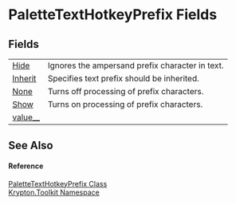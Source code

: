 # PaletteTextHotkeyPrefix Fields




## Fields
<table>
<tr>
<td><a href="83339522-f91e-9570-59df-bcafde6a1c8d.md">Hide</a></td>
<td>Ignores the ampersand prefix character in text.</td></tr>
<tr>
<td><a href="24637a75-e769-f338-5f21-a881e41e62ab.md">Inherit</a></td>
<td>Specifies text prefix should be inherited.</td></tr>
<tr>
<td><a href="2332aa99-c1fc-7621-1661-cc548aa8951c.md">None</a></td>
<td>Turns off processing of prefix characters.</td></tr>
<tr>
<td><a href="679ec1ff-6aa7-51e6-ca11-4604b3c44410.md">Show</a></td>
<td>Turns on processing of prefix characters.</td></tr>
<tr>
<td><a href="a7f1d4e2-0c39-1fda-1247-c48544737afc.md">value__</a></td>
<td> </td></tr>
</table>

## See Also


#### Reference
<a href="38643f97-2fde-3681-eb99-4f95515f64d7.md">PaletteTextHotkeyPrefix Class</a>  
<a href="79d2eac2-21f4-54ff-7552-b20c33c30600.md">Krypton.Toolkit Namespace</a>  
